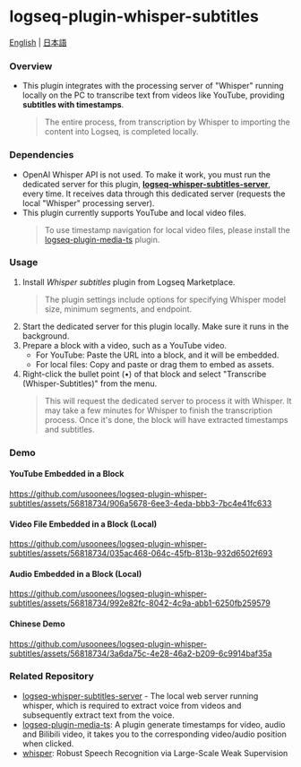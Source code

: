 # logseq-plugin-whisper-subtitles

[English](README.md) | [日本語](README.ja.md)

### Overview

* This plugin integrates with the processing server of "Whisper" running locally on the PC to transcribe text from videos like YouTube, providing **subtitles with timestamps**.
   > The entire process, from transcription by Whisper to importing the content into Logseq, is completed locally.

### Dependencies
* OpenAI Whisper API is not used. To make it work, you must run the dedicated server for this plugin, **[logseq-whisper-subtitles-server](https://github.com/usoonees/logseq-whisper-subtitles-server)**, every time. It receives data through this dedicated server (requests the local "Whisper" processing server).
* This plugin currently supports YouTube and local video files.
   > To use timestamp navigation for local video files, please install the [logseq-plugin-media-ts](https://github.com/sethyuan/logseq-plugin-media-ts) plugin.

### Usage

1. Install *Whisper subtitles* plugin from Logseq Marketplace.
   > The plugin settings include options for specifying Whisper model size, minimum segments, and endpoint.
1. Start the dedicated server for this plugin locally. Make sure it runs in the background.
1. Prepare a block with a video, such as a YouTube video.
   - For YouTube: Paste the URL into a block, and it will be embedded.
   - For local files: Copy and paste or drag them to embed as assets.
1. Right-click the bullet point (•) of that block and select "Transcribe (Whisper-Subtitles)" from the menu.
   > This will request the dedicated server to process it with Whisper. It may take a few minutes for Whisper to finish the transcription process. Once it's done, the block will have extracted timestamps and subtitles.

### Demo
#### YouTube Embedded in a Block
https://github.com/usoonees/logseq-plugin-whisper-subtitles/assets/56818734/906a5678-6ee3-4eda-bbb3-7bc4e41fc633

#### Video File Embedded in a Block (Local)
https://github.com/usoonees/logseq-plugin-whisper-subtitles/assets/56818734/035ac468-064c-45fb-813b-932d6502f693

#### Audio Embedded in a Block (Local)
https://github.com/usoonees/logseq-plugin-whisper-subtitles/assets/56818734/992e82fc-8042-4c9a-abb1-6250fb259579

#### Chinese Demo
https://github.com/usoonees/logseq-plugin-whisper-subtitles/assets/56818734/3a6da75c-4e28-46a2-b209-6c9914baf35a

### Related Repository
* [logseq-whisper-subtitles-server](https://github.com/usoonees/logseq-whisper-subtitles-server) - The local web server running whisper, which is required to extract voice from videos and subsequently extract text from the voice.
* [logseq-plugin-media-ts](https://github.com/sethyuan/logseq-plugin-media-ts): A plugin generate timestamps for video, audio and Bilibili video, it takes you to the corresponding video/audio position when clicked.
* [whisper](https://github.com/openai/whisper): Robust Speech Recognition via Large-Scale Weak Supervision
